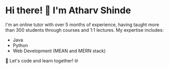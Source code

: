 # Hi there! 👋 I'm Atharv Shinde

I'm an online tutor with over 5 months of experience, having taught more than 300 students through courses and 1:1 lectures. My expertise includes:

- Java
- Python
- Web Development (MEAN and MERN stack)

🚀 Let's code and learn together! 🌐


<!---
AtharvShinde2004/AtharvShinde2004 is a ✨ special ✨ repository because its `README.md` (this file) appears on your GitHub profile.
You can click the Preview link to take a look at your changes.
--->
